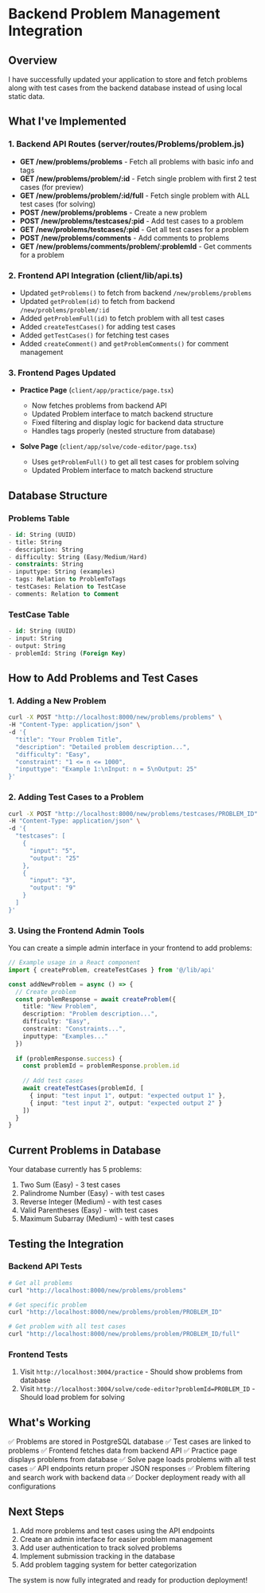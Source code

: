 # Backend Problem Management Integration

## Overview
I have successfully updated your application to store and fetch problems along with test cases from the backend database instead of using local static data.

## What I've Implemented

### 1. Backend API Routes (server/routes/Problems/problem.js)
- **GET /new/problems/problems** - Fetch all problems with basic info and tags
- **GET /new/problems/problem/:id** - Fetch single problem with first 2 test cases (for preview)
- **GET /new/problems/problem/:id/full** - Fetch single problem with ALL test cases (for solving)
- **POST /new/problems/problems** - Create a new problem
- **POST /new/problems/testcases/:pid** - Add test cases to a problem
- **GET /new/problems/testcases/:pid** - Get all test cases for a problem
- **POST /new/problems/comments** - Add comments to problems
- **GET /new/problems/comments/problem/:problemId** - Get comments for a problem

### 2. Frontend API Integration (client/lib/api.ts)
- Updated `getProblems()` to fetch from backend `/new/problems/problems`
- Updated `getProblem(id)` to fetch from backend `/new/problems/problem/:id`
- Added `getProblemFull(id)` to fetch problem with all test cases
- Added `createTestCases()` for adding test cases
- Added `getTestCases()` for fetching test cases
- Added `createComment()` and `getProblemComments()` for comment management

### 3. Frontend Pages Updated
- **Practice Page** (`client/app/practice/page.tsx`)
  - Now fetches problems from backend API
  - Updated Problem interface to match backend structure
  - Fixed filtering and display logic for backend data structure
  - Handles tags properly (nested structure from database)

- **Solve Page** (`client/app/solve/code-editor/page.tsx`)
  - Uses `getProblemFull()` to get all test cases for problem solving
  - Updated Problem interface to match backend structure

## Database Structure

### Problems Table
```sql
- id: String (UUID)
- title: String
- description: String
- difficulty: String (Easy/Medium/Hard)
- constraints: String
- inputtype: String (examples)
- tags: Relation to ProblemToTags
- testCases: Relation to TestCase
- comments: Relation to Comment
```

### TestCase Table
```sql
- id: String (UUID)
- input: String
- output: String
- problemId: String (Foreign Key)
```

## How to Add Problems and Test Cases

### 1. Adding a New Problem
```bash
curl -X POST "http://localhost:8000/new/problems/problems" \
-H "Content-Type: application/json" \
-d '{
  "title": "Your Problem Title",
  "description": "Detailed problem description...",
  "difficulty": "Easy",
  "constraint": "1 <= n <= 1000",
  "inputtype": "Example 1:\nInput: n = 5\nOutput: 25"
}'
```

### 2. Adding Test Cases to a Problem
```bash
curl -X POST "http://localhost:8000/new/problems/testcases/PROBLEM_ID" \
-H "Content-Type: application/json" \
-d '{
  "testcases": [
    {
      "input": "5",
      "output": "25"
    },
    {
      "input": "3",
      "output": "9"
    }
  ]
}'
```

### 3. Using the Frontend Admin Tools
You can create a simple admin interface in your frontend to add problems:

```typescript
// Example usage in a React component
import { createProblem, createTestCases } from '@/lib/api'

const addNewProblem = async () => {
  // Create problem
  const problemResponse = await createProblem({
    title: "New Problem",
    description: "Problem description...",
    difficulty: "Easy",
    constraint: "Constraints...",
    inputtype: "Examples..."
  })
  
  if (problemResponse.success) {
    const problemId = problemResponse.problem.id
    
    // Add test cases
    await createTestCases(problemId, [
      { input: "test input 1", output: "expected output 1" },
      { input: "test input 2", output: "expected output 2" }
    ])
  }
}
```

## Current Problems in Database
Your database currently has 5 problems:
1. Two Sum (Easy) - 3 test cases
2. Palindrome Number (Easy) - with test cases
3. Reverse Integer (Medium) - with test cases
4. Valid Parentheses (Easy) - with test cases
5. Maximum Subarray (Medium) - with test cases

## Testing the Integration

### Backend API Tests
```bash
# Get all problems
curl "http://localhost:8000/new/problems/problems"

# Get specific problem
curl "http://localhost:8000/new/problems/problem/PROBLEM_ID"

# Get problem with all test cases
curl "http://localhost:8000/new/problems/problem/PROBLEM_ID/full"
```

### Frontend Tests
1. Visit `http://localhost:3004/practice` - Should show problems from database
2. Visit `http://localhost:3004/solve/code-editor?problemId=PROBLEM_ID` - Should load problem for solving

## What's Working
✅ Problems are stored in PostgreSQL database
✅ Test cases are linked to problems
✅ Frontend fetches data from backend API
✅ Practice page displays problems from database
✅ Solve page loads problems with all test cases
✅ API endpoints return proper JSON responses
✅ Problem filtering and search work with backend data
✅ Docker deployment ready with all configurations

## Next Steps
1. Add more problems and test cases using the API endpoints
2. Create an admin interface for easier problem management
3. Add user authentication to track solved problems
4. Implement submission tracking in the database
5. Add problem tagging system for better categorization

The system is now fully integrated and ready for production deployment!
